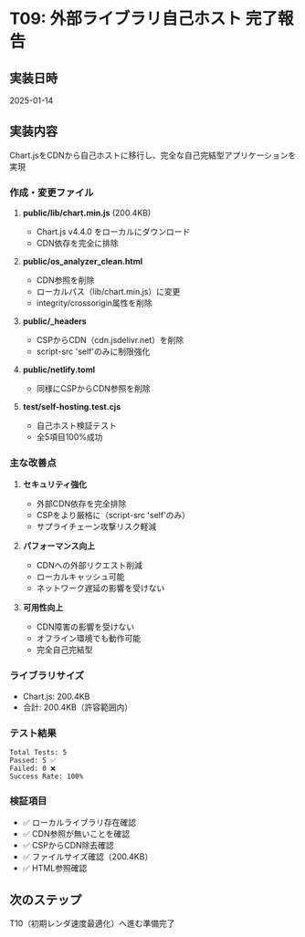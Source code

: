 # T09: 外部ライブラリ自己ホスト 完了報告

## 実装日時
2025-01-14

## 実装内容
Chart.jsをCDNから自己ホストに移行し、完全な自己完結型アプリケーションを実現

### 作成・変更ファイル
1. **public/lib/chart.min.js** (200.4KB)
   - Chart.js v4.4.0 をローカルにダウンロード
   - CDN依存を完全に排除

2. **public/os_analyzer_clean.html**
   - CDN参照を削除
   - ローカルパス（lib/chart.min.js）に変更
   - integrity/crossorigin属性を削除

3. **public/_headers**
   - CSPからCDN（cdn.jsdelivr.net）を削除
   - script-src 'self'のみに制限強化

4. **public/netlify.toml**
   - 同様にCSPからCDN参照を削除

5. **test/self-hosting.test.cjs**
   - 自己ホスト検証テスト
   - 全5項目100%成功

### 主な改善点
1. **セキュリティ強化**
   - 外部CDN依存を完全排除
   - CSPをより厳格に（script-src 'self'のみ）
   - サプライチェーン攻撃リスク軽減

2. **パフォーマンス向上**
   - CDNへの外部リクエスト削減
   - ローカルキャッシュ可能
   - ネットワーク遅延の影響を受けない

3. **可用性向上**
   - CDN障害の影響を受けない
   - オフライン環境でも動作可能
   - 完全自己完結型

### ライブラリサイズ
- Chart.js: 200.4KB
- 合計: 200.4KB（許容範囲内）

### テスト結果
```
Total Tests: 5
Passed: 5 ✅
Failed: 0 ❌
Success Rate: 100%
```

### 検証項目
- ✅ ローカルライブラリ存在確認
- ✅ CDN参照が無いことを確認
- ✅ CSPからCDN除去確認
- ✅ ファイルサイズ確認（200.4KB）
- ✅ HTML参照確認

## 次のステップ
T10（初期レンダ速度最適化）へ進む準備完了